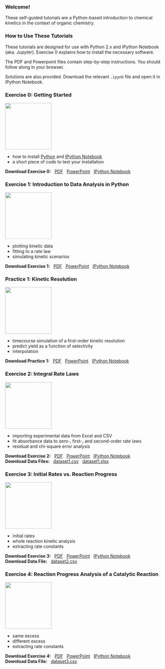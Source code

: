 ### Welcome!
These self-guided tutorials are a Python-based introduction to chemical kinetics in the context of organic chemistry.

### How to Use These Tutorials

These tutorials are designed for use with Python 2.x and IPython Notebook (aka. Jupyter). Exercise 0 explains how to install the necessary software.

The PDF and Powerpoint files contain step-by-step instructions.  You should follow along in your browser.

Solutions are also provided.  Download the relevant `.ipynb` file and open it in IPython Notebook.

### Exercise 0: Getting Started
<img src="http://ekwan.github.io/practical_kinetics/exercise%200/Exercise%200.png" height=150px>

- how to install [Python](http://www.python.org) and [IPython Notebook](http://ipython.org/notebook.html)
- a short piece of code to test your installation

__Download Exercise 0:__ &nbsp; [PDF](http://ekwan.github.io/practical_kinetics/exercise%200/Exercise%200.pdf) &nbsp; [PowerPoint](http://ekwan.github.io/practical_kinetics/exercise%200/Exercise%200.pptx) &nbsp; [IPython Notebook](http://ekwan.github.io/practical_kinetics/exercise%200/exercise%200.ipynb)

### Exercise 1: Introduction to Data Analysis in Python
<img src="http://ekwan.github.io/practical_kinetics/exercise%201/Exercise%201.png" height=150px>

- plotting kinetic data
- fitting to a rate law
- simulating kinetic scenarios

__Download Exercise 1:__ &nbsp; [PDF](http://ekwan.github.io/practical_kinetics/exercise%201/Exercise%201.pdf) &nbsp; [PowerPoint](http://ekwan.github.io/practical_kinetics/exercise%201/Exercise%201.pptx) &nbsp; [IPython Notebook](http://ekwan.github.io/practical_kinetics/exercise%201/Exercise%201.ipynb)

### Practice 1: Kinetic Resolution
<img src="http://ekwan.github.io/practical_kinetics/practice%201/practice%201.png" height=150px>

- timecourse simulation of a first-order kinetic resolution
- predict yield as a function of selectivity
- interpolation

__Download Practice 1:__ &nbsp; [PDF](http://ekwan.github.io/practical_kinetics/practice%201/practice%201.pdf) &nbsp; [PowerPoint](http://ekwan.github.io/practical_kinetics/practice%201/practice%201.pptx) &nbsp; [IPython Notebook](http://ekwan.github.io/practical_kinetics/practice%201/practice%201.ipynb)

### Exercise 2: Integral Rate Laws
<img src="http://ekwan.github.io/practical_kinetics/exercise%202/exercise%202.png" height=150px>

- importing experimental data from Excel and CSV
- fit absorbance data to zero-, first-, and second-order rate laws
- residual and chi-square error analysis

__Download Exercise 2:__ &nbsp; [PDF](http://ekwan.github.io/practical_kinetics/exercise%202/exercise%202.pdf) &nbsp; [PowerPoint](http://ekwan.github.io/practical_kinetics/exercise%202/exercise%202.pptx) &nbsp; [IPython Notebook](http://ekwan.github.io/practical_kinetics/exercise%202/exercise%202.ipynb)<br/>
__Download Data Files:__ &nbsp; [dataset1.csv](http://ekwan.github.io/practical_kinetics/exercise%202/dataset1.csv) &nbsp; [dataset1.xlsx](http://ekwan.github.io/practical_kinetics/exercise%202/dataset1.xlsx) 

### Exercise 3: Initial Rates vs. Reaction Progress
<img src="http://ekwan.github.io/practical_kinetics/exercise%203/exercise%203.png" height=150px>

- initial rates
- whole reaction kinetic analysis
- extracting rate constants

__Download Exercise 3:__ &nbsp; [PDF](http://ekwan.github.io/practical_kinetics/exercise%203/exercise%203.pdf) &nbsp; [PowerPoint](http://ekwan.github.io/practical_kinetics/exercise%203/exercise%203.pptx) &nbsp; [IPython Notebook](http://ekwan.github.io/practical_kinetics/exercise%203/exercise%203.ipynb)<br/>
__Download Data File:__ &nbsp; [dataset2.csv](http://ekwan.github.io/practical_kinetics/exercise%202/dataset2.csv) &nbsp;

### Exercise 4: Reaction Progress Analysis of a Catalytic Reaction
<img src="http://ekwan.github.io/practical_kinetics/exercise%204/exercise%204.png" height=150px>

- same excess
- different excess
- extracting rate constants

__Download Exercise 4:__ &nbsp; [PDF](http://ekwan.github.io/practical_kinetics/exercise%204/exercise%204.pdf) &nbsp; [PowerPoint](http://ekwan.github.io/practical_kinetics/exercise%204/exercise%204.pptx) &nbsp; [IPython Notebook](http://ekwan.github.io/practical_kinetics/exercise%204/exercise%204.ipynb)<br/>
__Download Data File:__ &nbsp; [dataset3.csv](http://ekwan.github.io/practical_kinetics/exercise%202/dataset3.csv) &nbsp;

